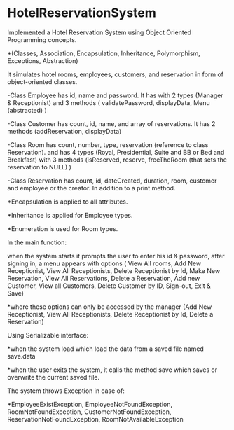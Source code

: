 # HotelReservationSystem

Implemented a Hotel Reservation System using Object Oriented Programming concepts.

*(Classes, Association, Encapsulation, Inheritance, Polymorphism, Exceptions, Abstraction)

It simulates hotel rooms, employees, customers, and reservation in form of object-oriented classes.

-Class Employee has id, name and password. It has with 2 types (Manager & Receptionist) and 3 methods ( validatePassword, displayData, Menu (abstracted) )

-Class Customer has count, id, name, and array of reservations. It has 2 methods (addReservation, displayData)

-Class Room has count, number, type, reservation (reference to class Reservation). and has 4 types (Royal, Presidential, Suite and BB or Bed and Breakfast) with 3 methods (isReserved, reserve, freeTheRoom (that sets the reservation to NULL) )

-Class Reservation has count, id, dateCreated, duration, room, customer and employee or the creator. In addition to a print method.

*Encapsulation is applied to all attributes.

*Inheritance is applied for Employee types.

*Enumeration is used for Room types.

In the main function:

when the system starts it prompts the user to enter his id & password, after signing in, a menu appears
with options ( View All rooms, Add New Receptionist, View All Receptionists, Delete Receptionist by Id, Make New Reservation, View All Reservations, Delete a Reservation, Add new Customer, View all Customers, Delete Customer by ID, Sign-out, Exit & Save)

*where these options can only be accessed by the manager (Add New Receptionist, View All Receptionists, Delete Receptionist by Id, Delete a Reservation)

Using Serializable interface:

*when the system load which load the data from a saved file named save.data

*when the user exits the system, it calls the method save which saves or overwrite the current saved file.

The system throws Exception in case of:

*EmployeeExistException, EmployeeNotFoundException, RoomNotFoundException, CustomerNotFoundException, ReservationNotFoundException, RoomNotAvailableException
